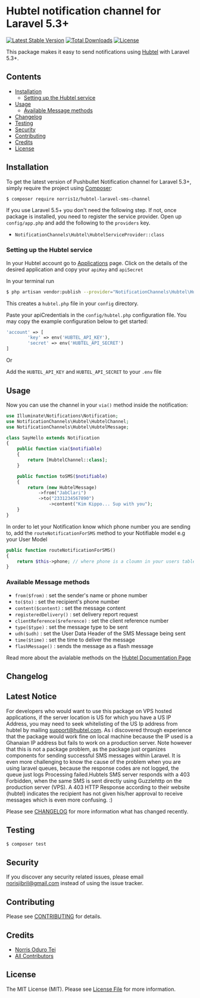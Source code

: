 # Hubtel notification channel for Laravel 5.3+

[![Latest Stable Version](https://poser.pugx.org/norris1z/hubtel-laravel-sms-channel/v/stable)](https://packagist.org/packages/norris1z/hubtel-laravel-sms-channel)
[![Total Downloads](https://poser.pugx.org/norris1z/hubtel-laravel-sms-channel/downloads)](https://packagist.org/packages/norris1z/hubtel-laravel-sms-channel)
[![License](https://poser.pugx.org/norris1z/hubtel-laravel-sms-channel/license)](https://packagist.org/packages/norris1z/hubtel-laravel-sms-channel)

This package makes it easy to send notifications using [Hubtel](https://hubtel.com) with Laravel 5.3+.

## Contents

- [Installation](#installation)
	- [Setting up the Hubtel service](#setting-up-the-hubtel-service)
- [Usage](#usage)
	- [Available Message methods](#available-message-methods)
- [Changelog](#changelog)
- [Testing](#testing)
- [Security](#security)
- [Contributing](#contributing)
- [Credits](#credits)
- [License](#license)


## Installation

To get the latest version of Pushbullet Notification channel for Laravel 5.3+, simply require the project using [Composer](https://getcomposer.org):

```bash
$ composer require norris1z/hubtel-laravel-sms-channel
```

If you use Laravel 5.5+ you don't need the following step.
If not, once package is installed, you need to register the service provider. Open up `config/app.php` and add the following to the `providers` key.

* `NotificationChannels\Hubtel\HubtelServiceProvider::class`


### Setting up the Hubtel service

In your Hubtel account go to [Applications](https://unity.hubtel.com/account/api-accounts) page. Click on the details of the desired application and copy your `apiKey` and `apiSecret`

In your terminal run
```bash
$ php artisan vendor:publish --provider="NotificationChannels\Hubtel\HubtelServiceProvider"
```
This creates a `hubtel.php` file in your `config` directory.

Paste your apiCredentials in the `config/hubtel.php` configuration file. You may copy the example configuration below to get started:
```php
'account' => [
        'key' => env('HUBTEL_API_KEY'),
        'secret' => env('HUBTEL_API_SECRET')
]
```

Or 

Add the `HUBTEL_API_KEY` and `HUBTEL_API_SECRET` to your `.env` file

## Usage

Now you can use the channel in your `via()` method inside the notification:
``` php
use Illuminate\Notifications\Notification;
use NotificationChannels\Hubtel\HubtelChannel;
use NotificationChannels\Hubtel\HubtelMessage;

class SayHello extends Notification
{
    public function via($notifiable)
    {
        return [HubtelChannel::class];
    }

    public function toSMS($notifiable)
    {
        return (new HubtelMessage)
			->from("JabClari")
			->to("2331234567890")
           	 	->content("Kim Kippo... Sup with you");
    }
}
```

In order to let your Notification know which phone number you are sending to, add the `routeNotificationForSMS` method to your Notifiable model e.g your User Model

```php
public function routeNotificationForSMS()
{
    return $this->phone; // where phone is a cloumn in your users table;
}
```

### Available Message methods

* `from($from)` : set the sender's name or phone number
* `to($to)` : set the recipient's phone number
* `content($content)` : set the message content
* `registeredDelivery()` : set delivery report request
* `clientReference($reference)` : set the client reference number
* `type($type)` : set the message type to be sent
* `udh($udh)` : set the User Data Header of the SMS Message being sent
* `time($time)` : set the time to deliver the message
* `flashMessage()` : sends the message as a flash message

Read more about the avialable methods on the [Hubtel Documentation Page](https://developers.hubtel.com/documentations/sendmessage)
## Changelog

## Latest Notice 
For developers who would want to use this package on VPS hosted applications, if the server location is US for which you have a US IP Address, you may need to seek whitelisting of the US Ip address from hubtel by mailing support@hubtel.com. As i discovered through experience that the package would work fine on local machine because the IP used is a Ghanaian IP address but fails to work on a production server. Note however that this is not a package problem, as the package just organizes components for sending successful SMS messages within Laravel. It is even more challenging to know the cause of the problem when you are using laravel queues, because the response codes are not logged, the queue just logs Processing failed.Hubtels SMS server responds with a 403 Forbidden, when the same SMS is sent directly using Guzzlehttp on the production server (VPS). A 403 HTTP Response according to their website (hubtel) indicates the recipient has not given his/her approval to receive messages which is even more confusing. :) 


Please see [CHANGELOG](CHANGELOG.md) for more information what has changed recently.

## Testing

``` bash
$ composer test
```

## Security

If you discover any security related issues, please email norisjibril@gmail.com instead of using the issue tracker.

## Contributing

Please see [CONTRIBUTING](CONTRIBUTING.md) for details.

## Credits

- [Norris Oduro Tei](https://github.com/Norris1z)
- [All Contributors](../../contributors)

## License

The MIT License (MIT). Please see [License File](LICENSE.md) for more information.
